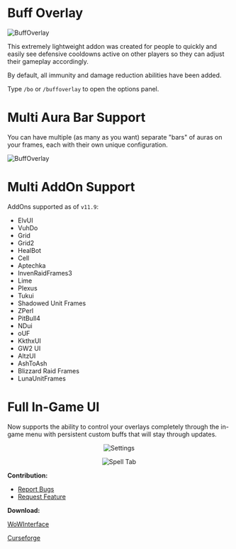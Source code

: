 # **Buff Overlay**

<img src="https://i.imgur.com/NRKVqfA.png" alt="BuffOverlay" />

This extremely lightweight addon was created for people to quickly and easily see defensive cooldowns active on other players so they can adjust their gameplay accordingly.


By default, all immunity and damage reduction abilities have been added.


Type `/bo` or `/buffoverlay` to open the options panel.

# **Multi Aura Bar Support**

You can have multiple (as many as you want) separate "bars" of auras on your frames, each with their own unique configuration.

<img src="https://i.imgur.com/WQXxJ7Y.png" alt="BuffOverlay" />

# **Multi AddOn Support**

AddOns supported as of `v11.9`:

- ElvUI
- VuhDo
- Grid
- Grid2
- HealBot
- Cell
- Aptechka
- InvenRaidFrames3
- Lime
- Plexus
- Tukui
- Shadowed Unit Frames
- ZPerl
- PitBull4
- NDui
- oUF
- KkthxUI
- GW2 UI
- AltzUI
- AshToAsh
- Blizzard Raid Frames
- LunaUnitFrames

# **Full In-Game UI**

Now supports the ability to control your overlays completely through the in-game menu with persistent custom buffs that will stay through updates.


<p align="center">
    <img src="https://i.imgur.com/jetenQY.png" alt="Settings" />
</p>

<p align="center">
    <img src="https://i.imgur.com/CHwfXzJ.png" alt="Spell Tab" />
</p>


**Contribution:**

- [Report Bugs](https://github.com/clicketz/buff-overlay/issues/new/choose)
- [Request Feature](https://github.com/clicketz/buff-overlay/issues/new/choose)

**Download:**

[WoWInterface](https://www.wowinterface.com/downloads/info24683-BuffOverlay.html)

[Curseforge](https://www.curseforge.com/wow/addons/buff-overlay)
